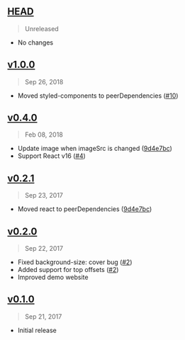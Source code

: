 ## [HEAD]
> Unreleased

- No changes

[HEAD]: https://github.com/danistefanovic/react-lazy-hero/compare/v1.0.0...HEAD


## [v1.0.0]
> Sep 26, 2018

- Moved styled-components to peerDependencies ([#10])

[v1.0.0]: https://github.com/danistefanovic/react-lazy-hero/compare/v0.4.0...v1.0.0
[#10]: https://github.com/danistefanovic/react-lazy-hero/pull/10


## [v0.4.0]
> Feb 08, 2018

- Update image when imageSrc is changed ([9d4e7bc])
- Support React v16 ([#4])

[v0.4.0]: https://github.com/danistefanovic/react-lazy-hero/compare/v0.2.1...v0.4.0
[709fee9]: https://github.com/danistefanovic/react-lazy-hero/commit/709fee97711659ba61355955510c14eeaa9bb78a
[#4]: https://github.com/danistefanovic/react-lazy-hero/pull/4


## [v0.2.1]
> Sep 23, 2017

- Moved react to peerDependencies ([9d4e7bc])

[v0.2.1]: https://github.com/danistefanovic/react-lazy-hero/compare/v0.2.0...v0.2.1
[9d4e7bc]: https://github.com/danistefanovic/react-lazy-hero/commit/9d4e7bc826c84310289dc7db5e99d71c6eae2044

## [v0.2.0]
> Sep 22, 2017

- Fixed background-size: cover bug ([#2])
- Added support for top offsets ([#2])
- Improved demo website

[v0.2.0]: https://github.com/danistefanovic/react-lazy-hero/compare/v0.1.0...v0.2.0
[#2]: https://github.com/danistefanovic/hooka/issues/2

## [v0.1.0]
> Sep 21, 2017

- Initial release

[v0.1.0]: https://github.com/danistefanovic/react-lazy-hero/compare/d071af8612ee34b305159bd8c3320d4b0def3c45...v0.1.0
